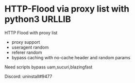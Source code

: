 # HTTP-Flood via proxy list with python3 URLLIB
HTTP Flood with proxy list
* proxy support
* useragent random
* referer random
* bypass caching with no-cache header and random params

Need scripts bypass uam,sucuri,blazingfast 
>>>>>>>>>>>
Discord: uninstall#9477
